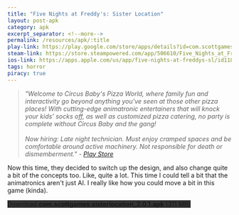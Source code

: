 ```yaml
---
title: "Five Nights at Freddy's: Sister Location"
layout: post-apk
category: apk
excerpt_separator: <!--more-->
permalink: /resources/apk/:title
play-link: https://play.google.com/store/apps/details?id=com.scottgames.sisterlocation
steam-link: https://store.steampowered.com/app/506610/Five_Nights_at_Freddys_Sister_Location/
ios-link: https://apps.apple.com/us/app/five-nights-at-freddys-sl/id1189781891
tags: horror
piracy: true
---
```


> _"Welcome to Circus Baby's Pizza World, where family fun and interactivity go beyond anything you've seen at those *other* pizza places! With cutting-edge animatronic entertainers that will knock your kids' socks off, as well as customized pizza catering, no party is complete without Circus Baby and the gang! <br><br>Now hiring: Late night technician. Must enjoy cramped spaces and be comfortable around active machinery. Not responsible for death or dismemberment." - <a href="https://play.google.com/store/apps/details?id=com.scottgames.sisterlocation" target="_blank">Play Store</a>_

Now this time, they decided to switch up the design, and also change quite a bit of the concepts too. Like, quite a lot. This time I could tell a bit that the animatronics aren't just AI. I really like how you could move a bit in this game (kinda).

<div class="text-center">
    <a class="btn btn-dark btn-block w-100" onclick='apk("com.scottgames.sisterlocation_2.0.1.apk")' style="text-decoration: none; background-color: #333;"> Download <b>com.scottgames.sisterlocation_2.0.1.apk</b> (311 MB)</a>
</div>
